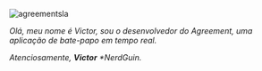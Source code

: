 ![agreementsla](https://user-images.githubusercontent.com/26472575/98958558-2a3fd500-24e1-11eb-882a-02a114418241.png)

*Olá, meu nome é Victor, sou o desenvolvedor do Agreement, uma aplicação de bate-papo em tempo real.*


_Atenciosamente, **Victor** *NerdGuin._
